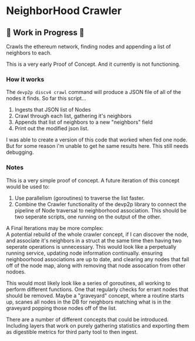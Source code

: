 # NeighborHood Crawler

## 🚧 **Work in Progress** 🚧

Crawls the ethereum network, finding nodes and appending a list of neighbors to each.

This is a very early Proof of Concept. And it currently is not functioning.

### How it works

The ```devp2p discv4 crawl``` command will produce a JSON file of all of the nodes it finds.
So far this script...

  1. Ingests that JSON list of Nodes
  2. Crawl through each list, gathering it's neighbors
  3. Appends that list of neighbors to a new "neighbors" field
  4. Print out the modified json list.

I was able to create a version of this code that worked when fed one node. But for some reason i'm unable to get he same results here.
This still needs debugging.

### Notes

This is a very simple proof of concept.
A future iteration of this concept would be used to:

  1. Use parallelism (goroutines) to traverse the list faster.
  2. Combine the Crawler functionality of the devp2p library to connect the pipeline of Node traversal to neighborhood association.
     This should be two seperate scripts, one running on the output of the other.

  A Final Iterations may be more complex: \
    A potential rebuild of the whole crawler concept, if I can discover the node, and associate it's neighbors in a struct at the same time
    then having two seperate operations is unnecessary. This would look like a perpetually running service, updating node information continually. 
    ensuring neighboorhood associations are up to date, and clearing any nodes that fall off of the node map, along with removing that node assocation
    from other nodoes.

  This would most likely look like a series of goroutines, all working to perform different functions. One that regularly checks for errant nodes that
  should be removed. Maybe a "graveyard" concept, where a routine starts up, scanes all nodes in the DB for neighbors matching what is in the graveyard
  popping those nodes off of the list.

  There are a number of different concepts that could be introduced. Including layers that work on purely gathering statistics and exporting them as digestible
  metrics for third party tool to then ingest.
